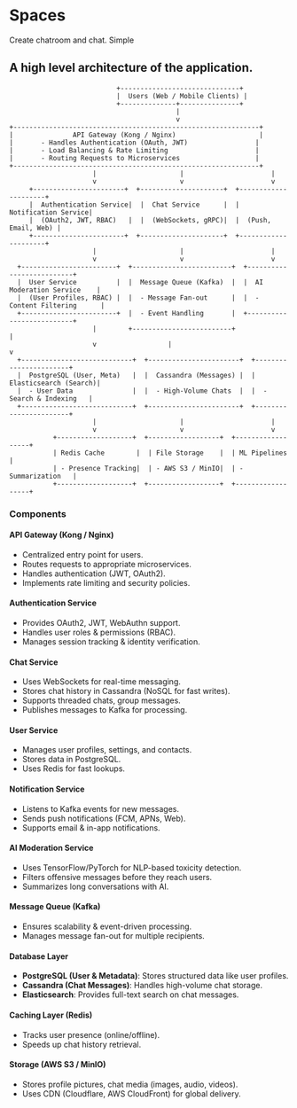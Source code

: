 # Spaces

Create chatroom and chat. Simple

## A high level architecture of the application.

```
                           +------------------------------+
                           |  Users (Web / Mobile Clients) |
                           +--------------+---------------+
                                          |
                                          v
+--------------------------------------------------------------+
|               API Gateway (Kong / Nginx)                     |
|       - Handles Authentication (OAuth, JWT)                 |
|       - Load Balancing & Rate Limiting                      |
|       - Routing Requests to Microservices                   |
+--------------------------------------------------------------+
                     |                     |                      |
                     v                     v                      v
     +-----------------------+  +---------------------+  +---------------------+
     |  Authentication Service|  |  Chat Service      |  |  Notification Service|
     |  (OAuth2, JWT, RBAC)   |  |  (WebSockets, gRPC)|  |  (Push, Email, Web) |
     +-----------------------+  +---------------------+  +---------------------+
                     |                     |                      |
                     v                     v                      v
  +------------------------+  +-------------------------+  +--------------------------+
  |  User Service          |  |  Message Queue (Kafka)  |  |  AI Moderation Service    |
  |  (User Profiles, RBAC) |  |  - Message Fan-out      |  |  - Content Filtering      |
  +------------------------+  |  - Event Handling       |  +--------------------------+
                     |        +-------------------------+             |
                     v                  |                              v
  +----------------------------+  +-----------------------+  +-----------------------+
  |  PostgreSQL (User, Meta)   |  |  Cassandra (Messages) |  |  Elasticsearch (Search)|
  |  - User Data               |  |  - High-Volume Chats  |  |  - Search & Indexing   |
  +----------------------------+  +-----------------------+  +-----------------------+
                     |                     |                      |
                     v                     v                      v
           +-------------------+  +------------------+  +------------------+
           | Redis Cache        |  | File Storage    |  | ML Pipelines      |
           | - Presence Tracking|  | - AWS S3 / MinIO|  | - Summarization   |
           +-------------------+  +------------------+  +------------------+
```

### Components

#### API Gateway (Kong / Nginx)

- Centralized entry point for users.
- Routes requests to appropriate microservices.
- Handles authentication (JWT, OAuth2).
- Implements rate limiting and security policies.

#### Authentication Service

- Provides OAuth2, JWT, WebAuthn support.
- Handles user roles & permissions (RBAC).
- Manages session tracking & identity verification.

#### Chat Service

- Uses WebSockets for real-time messaging.
- Stores chat history in Cassandra (NoSQL for fast writes).
- Supports threaded chats, group messages.
- Publishes messages to Kafka for processing.

#### User Service

- Manages user profiles, settings, and contacts.
- Stores data in PostgreSQL.
- Uses Redis for fast lookups.

#### Notification Service

- Listens to Kafka events for new messages.
- Sends push notifications (FCM, APNs, Web).
- Supports email & in-app notifications.

#### AI Moderation Service

- Uses TensorFlow/PyTorch for NLP-based toxicity detection.
- Filters offensive messages before they reach users.
- Summarizes long conversations with AI.

#### Message Queue (Kafka)

- Ensures scalability & event-driven processing.
- Manages message fan-out for multiple recipients.

#### Database Layer

- **PostgreSQL (User & Metadata)**: Stores structured data like user profiles.
- **Cassandra (Chat Messages)**: Handles high-volume chat storage.
- **Elasticsearch**: Provides full-text search on chat messages.

#### Caching Layer (Redis)

- Tracks user presence (online/offline).
- Speeds up chat history retrieval.

#### Storage (AWS S3 / MinIO)

- Stores profile pictures, chat media (images, audio, videos).
- Uses CDN (Cloudflare, AWS CloudFront) for global delivery.
